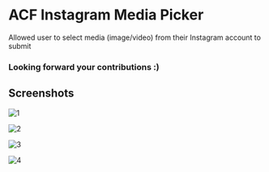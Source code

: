 # ACF Instagram Media Picker
Allowed user to select media (image/video) from their Instagram account to submit

### Looking forward your contributions :)

## Screenshots

![1](https://nabeel.molham.me/blog/wp-content/uploads/2017/06/acf-imp-table.png "1")

![2](https://nabeel.molham.me/blog/wp-content/uploads/2017/06/acf-imp-field-settings.png "2")

![3](https://nabeel.molham.me/blog/wp-content/uploads/2017/06/acf-imp-field-render1.png "3")

![4](https://nabeel.molham.me/blog/wp-content/uploads/2017/06/acf-imp-field-render2.png "4")
